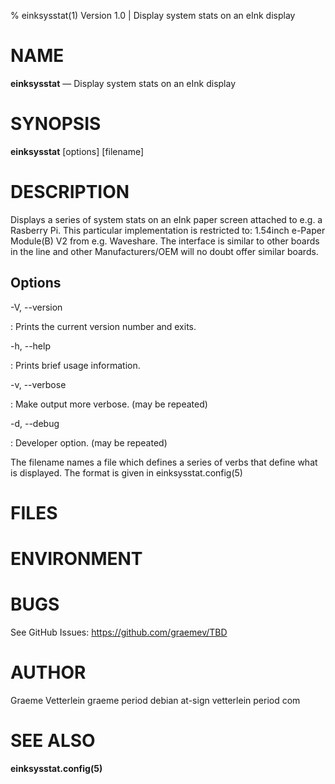 % einksysstat(1) Version 1.0 | Display system stats on an eInk display

NAME
====

**einksysstat** — Display system stats on an eInk display

SYNOPSIS
========

**einksysstat** \[options] \[filename]


DESCRIPTION
===========

Displays a series of system stats on an eInk paper screen attached to e.g. a Rasberry Pi.
This particular implementation is restricted to: 1.54inch e-Paper Module(B) V2 from e.g. Waveshare.
The interface is similar to other boards in the line and other Manufacturers/OEM will no
doubt offer similar boards.

Options
-------

-V, --version

:   Prints the current version number and exits.

-h, --help

:   Prints brief usage information.

-v, --verbose

:   Make output more verbose. (may be repeated)

-d, --debug

:   Developer option.  (may be repeated)


The filename names a file which defines a series of verbs that define what is displayed.
The format is given in einksysstat.config(5)



FILES
=====


ENVIRONMENT
===========


BUGS
====

See GitHub Issues: https://github.com/graemev/TBD

AUTHOR
======

Graeme Vetterlein graeme period debian   at-sign  vetterlein period com 

SEE ALSO
========

**einksysstat.config(5)**

